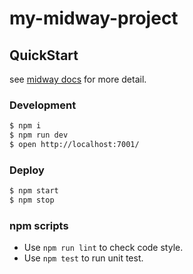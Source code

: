 # my-midway-project

## QuickStart

see [midway docs][midway] for more detail.

### Development

```bash
$ npm i
$ npm run dev
$ open http://localhost:7001/
```

### Deploy

```bash
$ npm start
$ npm stop
```

### npm scripts
- Use `npm run lint` to check code style.
- Use `npm test` to run unit test.

[midway]: https://midwayjs.org
